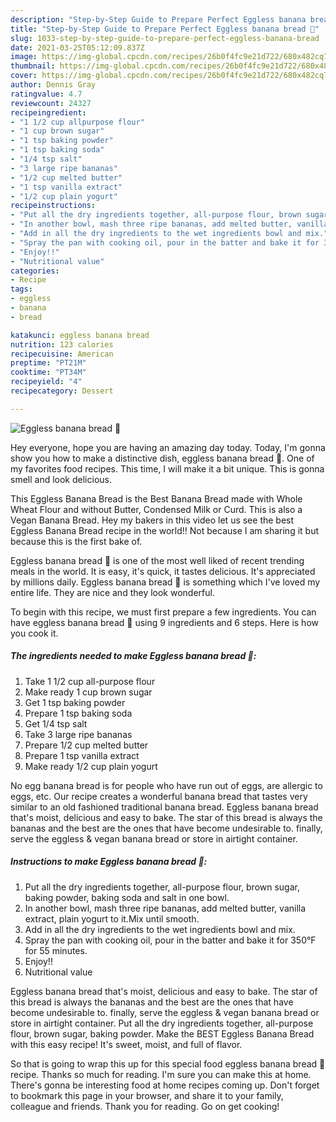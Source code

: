 ```yaml
---
description: "Step-by-Step Guide to Prepare Perfect Eggless banana bread 🍞"
title: "Step-by-Step Guide to Prepare Perfect Eggless banana bread 🍞"
slug: 1033-step-by-step-guide-to-prepare-perfect-eggless-banana-bread
date: 2021-03-25T05:12:09.837Z
image: https://img-global.cpcdn.com/recipes/26b0f4fc9e21d722/680x482cq70/eggless-banana-bread-recipe-main-photo.jpg
thumbnail: https://img-global.cpcdn.com/recipes/26b0f4fc9e21d722/680x482cq70/eggless-banana-bread-recipe-main-photo.jpg
cover: https://img-global.cpcdn.com/recipes/26b0f4fc9e21d722/680x482cq70/eggless-banana-bread-recipe-main-photo.jpg
author: Dennis Gray
ratingvalue: 4.7
reviewcount: 24327
recipeingredient:
- "1 1/2 cup allpurpose flour"
- "1 cup brown sugar"
- "1 tsp baking powder"
- "1 tsp baking soda"
- "1/4 tsp salt"
- "3 large ripe bananas"
- "1/2 cup melted butter"
- "1 tsp vanilla extract"
- "1/2 cup plain yogurt"
recipeinstructions:
- "Put all the dry ingredients together, all-purpose flour, brown sugar, baking powder, baking soda and salt in one bowl."
- "In another bowl, mash three ripe bananas, add melted butter, vanilla extract, plain yogurt to it.Mix until smooth."
- "Add in all the dry ingredients to the wet ingredients bowl and mix."
- "Spray the pan with cooking oil, pour in the batter and bake it for 350°F for 55 minutes."
- "Enjoy!!"
- "Nutritional value"
categories:
- Recipe
tags:
- eggless
- banana
- bread

katakunci: eggless banana bread 
nutrition: 123 calories
recipecuisine: American
preptime: "PT21M"
cooktime: "PT34M"
recipeyield: "4"
recipecategory: Dessert

---
```



![Eggless banana bread 🍞](https://img-global.cpcdn.com/recipes/26b0f4fc9e21d722/680x482cq70/eggless-banana-bread-recipe-main-photo.jpg)

Hey everyone, hope you are having an amazing day today. Today, I'm gonna show you how to make a distinctive dish, eggless banana bread 🍞. One of my favorites food recipes. This time, I will make it a bit unique. This is gonna smell and look delicious.

This Eggless Banana Bread is the Best Banana Bread made with Whole Wheat Flour and without Butter, Condensed Milk or Curd. This is also a Vegan Banana Bread. Hey my bakers in this video let us see the best Eggless Banana Bread recipe in the world!! Not because I am sharing it but because this is the first bake of.

Eggless banana bread 🍞 is one of the most well liked of recent trending meals in the world. It is easy, it's quick, it tastes delicious. It's appreciated by millions daily. Eggless banana bread 🍞 is something which I've loved my entire life. They are nice and they look wonderful.


To begin with this recipe, we must first prepare a few ingredients. You can have eggless banana bread 🍞 using 9 ingredients and 6 steps. Here is how you cook it.

<!--inarticleads1-->

##### The ingredients needed to make Eggless banana bread 🍞:

1. Take 1 1/2 cup all-purpose flour
1. Make ready 1 cup brown sugar
1. Get 1 tsp baking powder
1. Prepare 1 tsp baking soda
1. Get 1/4 tsp salt
1. Take 3 large ripe bananas
1. Prepare 1/2 cup melted butter
1. Prepare 1 tsp vanilla extract
1. Make ready 1/2 cup plain yogurt


No egg banana bread is for people who have run out of eggs, are allergic to eggs, etc. Our recipe creates a wonderful banana bread that tastes very similar to an old fashioned traditional banana bread. Eggless banana bread that&#39;s moist, delicious and easy to bake. The star of this bread is always the bananas and the best are the ones that have become undesirable to. finally, serve the eggless &amp; vegan banana bread or store in airtight container. 

<!--inarticleads2-->

##### Instructions to make Eggless banana bread 🍞:

1. Put all the dry ingredients together, all-purpose flour, brown sugar, baking powder, baking soda and salt in one bowl.
1. In another bowl, mash three ripe bananas, add melted butter, vanilla extract, plain yogurt to it.Mix until smooth.
1. Add in all the dry ingredients to the wet ingredients bowl and mix.
1. Spray the pan with cooking oil, pour in the batter and bake it for 350°F for 55 minutes.
1. Enjoy!!
1. Nutritional value


Eggless banana bread that&#39;s moist, delicious and easy to bake. The star of this bread is always the bananas and the best are the ones that have become undesirable to. finally, serve the eggless &amp; vegan banana bread or store in airtight container. Put all the dry ingredients together, all-purpose flour, brown sugar, baking powder. Make the BEST Eggless Banana Bread with this easy recipe! It&#39;s sweet, moist, and full of flavor. 

So that is going to wrap this up for this special food eggless banana bread 🍞 recipe. Thanks so much for reading. I'm sure you can make this at home. There's gonna be interesting food at home recipes coming up. Don't forget to bookmark this page in your browser, and share it to your family, colleague and friends. Thank you for reading. Go on get cooking!
